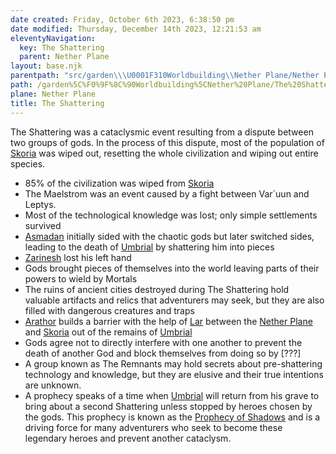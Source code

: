 ```yaml
---
date created: Friday, October 6th 2023, 6:38:50 pm
date modified: Thursday, December 14th 2023, 12:21:53 am
eleventyNavigation:
  key: The Shattering
  parent: Nether Plane
layout: base.njk
parentpath: "src/garden\\\U0001F310Worldbuilding\\Nether Plane/Nether Plane.md"
path: /garden%5C%F0%9F%8C%90Worldbuilding%5CNether%20Plane/The%20Shattering/
plane: Nether Plane
title: The Shattering
---
```


The Shattering was a cataclysmic event resulting from a dispute between two groups of gods. In the process of this dispute, most of the population of [Skoria](/garden/%F0%9F%8C%90Worldbuilding%5CGeneral/Skoria) was wiped out, resetting the whole civilization and wiping out entire species. 

- 85% of the civilization was wiped from [Skoria](/garden/%F0%9F%8C%90Worldbuilding%5CGeneral/Skoria) 
- The Maelstrom was an event caused by a fight between Var´uun and Leptys. 
- Most of the technological knowledge was lost; only simple settlements survived
- [Asmadan](/garden/%F0%9F%8C%90Worldbuilding%5CNether%20Plane%5CGods/Asmadan) initially sided with the chaotic gods but later switched sides, leading to the death of [Umbrial](/garden/%F0%9F%8C%90Worldbuilding%5CNether%20Plane%5CGods/Umbrial) by shattering him into pieces
- [Zarinesh](/garden/%F0%9F%8C%90Worldbuilding%5CNether%20Plane%5CGods/Zarinesh) lost his left hand
- Gods brought pieces of themselves into the world leaving parts of their powers to wield by Mortals
- The ruins of ancient cities destroyed during The Shattering hold valuable artifacts and relics that adventurers may seek, but they are also filled with dangerous creatures and traps
- [Arathor](/garden/%F0%9F%8C%90Worldbuilding%5CNether%20Plane%5CGods/Arathor) builds a barrier with the help of [Lar](/garden/%F0%9F%8C%90Worldbuilding%5CNether%20Plane%5CGods/Lar) between the [Nether Plane](/garden/%F0%9F%8C%90Worldbuilding%5CNether%20Plane/Nether%20Plane) and [Skoria](/garden/%F0%9F%8C%90Worldbuilding%5CGeneral/Skoria) out of the remains of [Umbrial](/garden/%F0%9F%8C%90Worldbuilding%5CNether%20Plane%5CGods/Umbrial)
- Gods agree not to directly interfere with one another to prevent the death of another God and block themselves from doing so by [???]
- A group known as The Remnants may hold secrets about pre-shattering technology and knowledge, but they are elusive and their true intentions are unknown.
- A prophecy speaks of a time when [Umbrial](/garden/%F0%9F%8C%90Worldbuilding%5CNether%20Plane%5CGods/Umbrial) will return from his grave to bring about a second Shattering unless stopped by heroes chosen by the gods. This prophecy is known as the [Prophecy of Shadows](/garden/%F0%9F%8C%90Worldbuilding%5CNether%20Plane%5CThings/Prophecy%20of%20Shadows) and is a driving force for many adventurers who seek to become these legendary heroes and prevent another cataclysm.